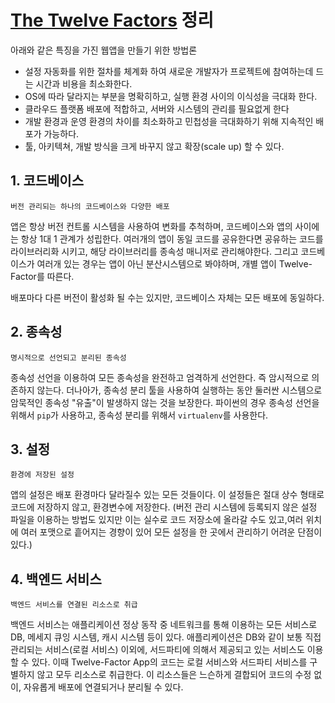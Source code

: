 # [The Twelve Factors](https://12factor.net/codebase) 정리

아래와 같은 특징을 가진 웹앱을 만들기 위한 방법론

- 설정 자동화를 위한 절차를 체계화 하여 새로운 개발자가 프로젝트에 참여하는데 드는 시간과 비용을 최소화한다.
- OS에 따라 달라지는 부분을 명확히하고, 실행 환경 사이의 이식성을 극대화 한다.
- 클라우드 플랫폼 배포에 적합하고, 서버와 시스템의 관리를 필요없게 한다
- 개발 환경과 운영 환경의 차이를 최소화하고 민첩성을 극대화하기 위해 지속적인 배포가 가능하다.
- 툴, 아키텍쳐, 개발 방식을 크게 바꾸지 않고 확장(scale up) 할 수 있다.

## 1. 코드베이스

`버전 관리되는 하나의 코드베이스와 다양한 배포`

앱은 항상 버전 컨트롤 시스템을 사용하여 변화를 추척하며, 코드베이스와 앱의 사이에는 항상 1대 1 관계가 성립한다. 여러개의 앱이 동일 코드를 공유한다면 공유하는 코드를 라이브러리화 시키고, 해당 라이브러리를 종속성 매니저로 관리해야한다. 그리고 코드베이스가 여러개 있는 경우는 앱이 아닌 분산시스템으로 봐야하며, 개별 앱이 Twelve-Factor를 따른다.

배포마다 다른 버전이 활성화 될 수는 있지만, 코드베이스 자체는 모든 배포에 동일하다.

## 2. 종속성

`명시적으로 선언되고 분리된 종속성`

종속성 선언을 이용하여 모든 종속성을 완전하고 엄격하게 선언한다. 즉 암시적으로 의존하지 않는다. 더나아가, 종속성 분리 툴을 사용하여 실행하는 동안 둘러싼 시스템으로 암묵적인 종속성 "유출"이 발생하지 않는 것을 보장한다. 파이썬의 경우 종속성 선언을 위해서 `pip`가 사용하고, 종속성 분리를 위해서 `virtualenv`를 사용한다.

## 3. 설정

`환경에 저장된 설정`

앱의 설정은 배포 환경마다 달라질수 있는 모든 것들이다. 이 설정들은 절대 상수 형태로 코드에 저장하지 않고, 환경변수에 저장한다. (버전 관리 시스템에 등록되지 않은 설정 파일을 이용하는 방법도 있지만 이는 실수로 코드 저장소에 올라갈 수도 있고,여러 위치에 여러 포맷으로 흩어지는 경향이 있어 모든 설정을 한 곳에서 관리하기 어려운 단점이 있다.)

## 4. 백엔드 서비스

`백엔드 서비스를 연결된 리소스로 취급`

백엔드 서비스는 애플리케이션 정상 동작 중 네트워크를 통해 이용하는 모든 서비스로 DB, 메세지 큐잉 시스템, 캐시 시스템 등이 있다. 애플리케이션은 DB와 같이 보통 직접 관리되는 서비스(로컬 서비스) 이외에, 서드파티에 의해서 제공되고 있는 서비스도 이용할 수 있다. 이때 Twelve-Factor App의 코드는 로컬 서비스와 서드파티 서비스를 구별하지 않고 모두 리소스로 취급한다. 이 리소스들은 느슨하게 결합되어 코드의 수정 없이, 자유롭게 배포에 연결되거나 분리될 수 있다. 